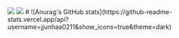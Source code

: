 


<img src="https://img.shields.io/badge/Swift-F05138?style=red&logo=Swift&logoColor=white"/>

<img src="https://img.shields.io/badge/{내용}-{배경 색깔}?style={스타일}&logo={로고이름}&logoColor={로고 색깔}"/>
#
![Anurag's GitHub stats](https://github-readme-stats.vercel.app/api?username=jjunhaa0211&show_icons=true&theme=dark)
